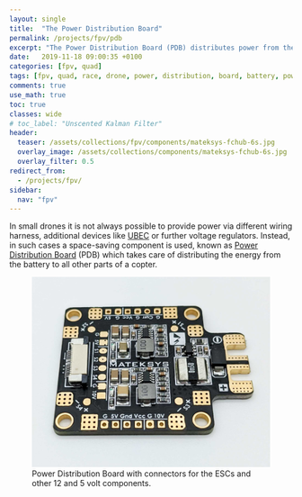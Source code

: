 ```yaml
---
layout: single
title:  "The Power Distribution Board"
permalink: /projects/fpv/pdb
excerpt: "The Power Distribution Board (PDB) distributes power from the battery to the rest of a copter's components."
date:   2019-11-18 09:00:35 +0100
categories: [fpv, quad]
tags: [fpv, quad, race, drone, power, distribution, board, battery, power supply]
comments: true
use_math: true
toc: true
classes: wide
# toc_label: "Unscented Kalman Filter"
header:
  teaser: /assets/collections/fpv/components/mateksys-fchub-6s.jpg
  overlay_image: /assets/collections/components/mateksys-fchub-6s.jpg
  overlay_filter: 0.5
redirect_from:
  - /projects/fpv/
sidebar:
  nav: "fpv"
---
```


In small drones it is not always possible to provide power via different wiring harness, 
additional devices like [UBEC](/projects/fpv/glossar#ubec) or further voltage regulators.
Instead, in such cases a space-saving component is used, known as 
[Power Distribution Board](/projects/fpv/glossar#power-distribution-board) (PDB) which takes care of distributing the energy
from the battery to all other parts of a copter.

<figure >
    <a href="/assets/collections/fpv/pdb/pdb-mateksys-top.jpg"><img src="/assets/collections/fpv/pdb/pdb-mateksys-top.jpg"></a>
    <figcaption>Power Distribution Board with connectors for the ESCs and other 12 and 5 volt components.</figcaption>
</figure>

